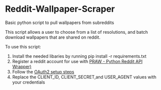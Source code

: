 # Reddit-Wallpaper-Scraper
Basic python script to pull wallpapers from subreddits

This script allows a user to choose from a list of resolutions, and batch download wallpapers that are shared on reddit. 

To use this script:
1) Install the needed libaries by running pip install -r requirements.txt
2) Register a reddit account for use with [PRAW - Python Reddit API Wrapper)](https://praw.readthedocs.io/en/latest/)
3) Follow the [OAuth2 setup steps](https://github.com/reddit-archive/reddit/wiki/OAuth2-Quick-Start-Example#first-steps)
4) Replace the CLIENT_ID, CLIENT_SECRET,and USER_AGENT values with your credentials
